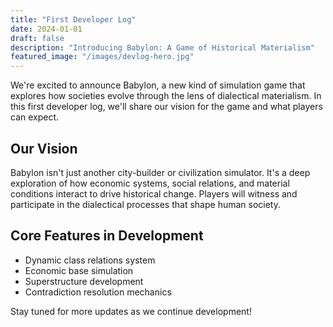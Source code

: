 ```yaml
---
title: "First Developer Log"
date: 2024-01-01
draft: false
description: "Introducing Babylon: A Game of Historical Materialism"
featured_image: "/images/devlog-hero.jpg"
---
```


We're excited to announce Babylon, a new kind of simulation game that explores how societies evolve through the lens of dialectical materialism. In this first developer log, we'll share our vision for the game and what players can expect.

## Our Vision

Babylon isn't just another city-builder or civilization simulator. It's a deep exploration of how economic systems, social relations, and material conditions interact to drive historical change. Players will witness and participate in the dialectical processes that shape human society.

## Core Features in Development

- Dynamic class relations system
- Economic base simulation
- Superstructure development
- Contradiction resolution mechanics

Stay tuned for more updates as we continue development!
